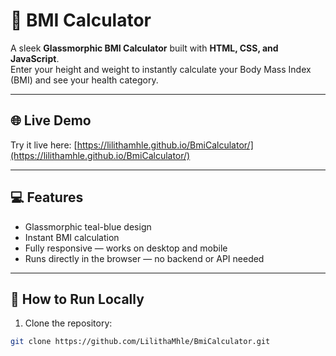 # 🧮 BMI Calculator

A sleek **Glassmorphic BMI Calculator** built with **HTML, CSS, and JavaScript**.  
Enter your height and weight to instantly calculate your Body Mass Index (BMI) and see your health category.

---

## 🌐 Live Demo
Try it live here: [https://lilithamhle.github.io/BmiCalculator/](https://lilithamhle.github.io/BmiCalculator/)

---

## 💻 Features
- Glassmorphic teal-blue design  
- Instant BMI calculation  
- Fully responsive — works on desktop and mobile  
- Runs directly in the browser — no backend or API needed  

---

## 📂 How to Run Locally
1. Clone the repository:

```bash
git clone https://github.com/LilithaMhle/BmiCalculator.git

